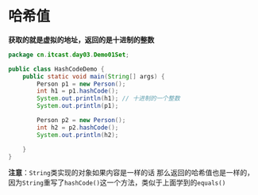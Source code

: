 

# 哈希值

**获取的就是虚拟的地址，返回的是十进制的整数**



```java
package cn.itcast.day03.Demo01Set;

public class HashCodeDemo {
    public static void main(String[] args) {
        Person p1 = new Person();
        int h1 = p1.hashCode();
        System.out.println(h1); // 十进制的一个整数
        System.out.println(p1);

        Person p2 = new Person();
        int h2 = p2.hashCode();
        System.out.println(h2);

    }
}
```





**注意**：`String`类实现的对象如果内容是一样的话 那么返回的哈希值也是一样的，因为`String`重写了`hashCode()`这一个方法，类似于上面学到的`equals()`